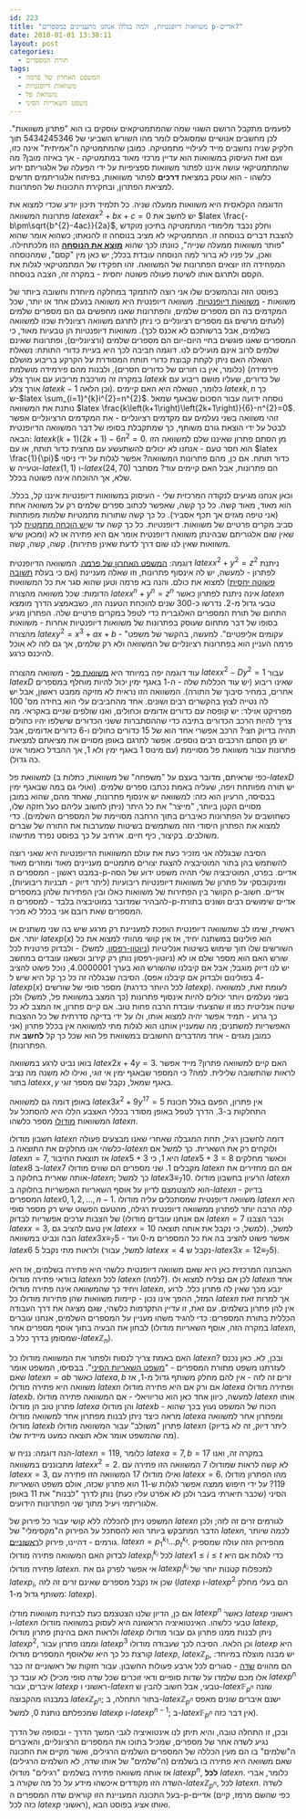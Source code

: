 ```yaml
---
id: 223
title: "משוואות דיופנטיות, ולמה בגללן אנחנו מתעניינים במספרים p-אדיים?"
date: 2010-01-01 13:38:11
layout: post
categories: 
  - תורת המספרים
tags: 
  - המשפט האחרון של פרמה
  - משוואות דיופנטיות
  - משוואת פל
  - משפט השאריות הסיני
---
```

לפעמים מתקבל הרושם השגוי שמה שהמתמטיקאים עוסקים בו הוא "פתרון משוואות". לכן מחשבים אנושיים שמסוגלים לומר מהו השורש השביעי של 5434245346 תוך חלקיק שניה נחשבים מייד לעילויי מתמטיקה. כמובן שהמתמטיקה ה"אמיתית" אינה כזו, ועם זאת העיסוק במשוואות הוא עדיין מרכזי מאוד במתמטיקה - אך באיזה מובן? מה שהמתמטיקאי עושה איננו לפתור משוואות ספציפיות על ידי הפעלה של אלגוריתם ידוע כלשהו - הוא עוסק במציאת <strong>דרכים</strong> לפתור משוואות, בפיתוח אלגוריתמים חדשים למציאת הפתרון, ובחקירת התכונות של הפתרונות.

הדוגמה הקלאסית היא משוואות ממעלה שניה. כל תלמיד תיכון יודע שכדי למצוא את פתרונות המשוואה $latex ax^{2}+bx+c=0$ יש לחשב את $latex \frac{-b\pm\sqrt{b^{2}-4ac}}{2a}$, וחלק נכבד מלימודי המתמטיקה בתיכון מוקדש להצבת דברים בנוסחה זו. המתמטיקאי לא מציב בנוסחה זו להנאתו; כשהוא אומר שהוא "פותר משוואות ממעלה שנייה", כוונתו לכך שהוא <strong><a href="http://www.gadial.net/?p=110">מוצא את הנוסחה</a></strong> הזו מלכתחילה. ואכן, על פניו לא ברור למה הנוסחה עובדת בכלל; יש כאן מין "קסם", שמהנוסחה המפחידה הזו יוצאים הפתרונות של המשוואה. זהו תפקידו של המתמטיקאי לגלות את הקסם ולתרגם אותו לשיטת פעולה פשוטה יחסית - במקרה זה, הצבה בנוסחה.

בפוסט הזה ובהמשכים שלו אני רוצה להתמקד במחלקה מיוחדת וחשובה ביותר של משוואות - <a href="http://he.wikipedia.org/wiki/%D7%9E%D7%A9%D7%95%D7%95%D7%90%D7%94_%D7%93%D7%99%D7%95%D7%A4%D7%A0%D7%98%D7%99%D7%AA">משוואות דיופנטיות</a>. משוואה דיופנטית היא משוואה בנעלם אחד או יותר, שכל המקדמים בה הם מספרים שלמים, והפתרונות שאנו מחפשים גם הם מספרים שלמים (לעתים מרשים גם מספרים רציונליים כי ניתן לתרגם משוואה רציונלית שכזו למשוואה בשלמים, אבל ברשותכם לא אכנס לכך). משוואות דיופנטיות הן טבעיות מאוד, כי המספרים שאנו פוגשים בחיי היום-יום הם מספרים שלמים (ורציונליים), ופתרונות שאינם שלמים לרוב אינם מועילים לנו. דוגמה חביבה לכך היא בעיית כדורי התותח: נשאלת השאלה האם ניתן לקחת קבוצת כדורי תותח המסודרת על הקרקע בריבוע מושלם (כלומר, אין בו חורים של כדורים חסרים), ולבנות מהם פירמידה מושלמת (פירמידה במקרה זה מורכבת מריבוע עם אורך צלע $latex k$ של כדורים, שעליו מושם ריבוע עם אורך צלע $latex k-1$ וכן הלאה). כלומר, השאלה היא האם קיימים $latex k,n$ כך ש-$latex \sum_{i=1}^{k}i^{2}=n^{2}$. נוסחה ידועה עבור הסכום שבאגף שמאל נותנת את המשוואה $latex \frac{k\left(k+1\right)\left(2k+1\right)}{6}-n^{2}=0$. זוהי משוואה בשני נעלמים עם מקדמים רציונליים - את המקדמים הרציונליים אפשר לבטל על ידי הוצאת גורם משותף, כך שמתקבלת בסופו של דבר המשוואה הדיופנטית הבאה: $latex k\left(k+1\right)\left(2k+1\right)-6n^{2}=0$. מן הסתם פתרון שאיננו שלם למשוואה הזו הוא חסר טעם - אנחנו לא יכולים להשתעשע עם מחצית כדור תותח, או עם $latex \frac{1}{\pi}$ כדור תותח. אם כן, מהם פתרונות המשוואה? אפשר לגלות על ידי ניסוי וטעייה ש-$latex \left(1,1\right)$ ו-$latex \left(24,70\right)$ הם פתרונות, אבל האם קיימים עוד? מסתבר שלא, אך ההוכחה אינה פשוטה בכלל.

וכאן אנחנו מגיעים לנקודה המרכזית שלי - העיסוק במשוואות דיופנטיות איננו קל, בכלל. הוא מאוד, מאוד קשה. כל כך קשה, שאפשר לכתוב ספרים שלמים רק על משוואה אחת (אני טיפה מגזים אך תכף אסביר). כל כך קשה שתורות מתמטיות שלמות מפותחות סביב מקרים פרטיים של משוואות. דיופנטיות. כל כך קשה עד ש<a href="http://he.wikipedia.org/wiki/%D7%94%D7%91%D7%A2%D7%99%D7%94_%D7%94%D7%A2%D7%A9%D7%99%D7%A8%D7%99%D7%AA_%D7%A9%D7%9C_%D7%94%D7%99%D7%9C%D7%91%D7%A8%D7%98">יש הוכחה מתמטית</a> לכך שאין שום אלגוריתם שבהינתן משוואה דיופנטית אומר אם היא פתירה או לא (ומכאן שיש משוואות שאין לנו שום דרך לדעת שאינן פתירות). קשה, קשה, קשה.

דוגמה: <a href="http://he.wikipedia.org/wiki/%D7%94%D7%9E%D7%A9%D7%A4%D7%98_%D7%94%D7%90%D7%97%D7%A8%D7%95%D7%9F_%D7%A9%D7%9C_%D7%A4%D7%A8%D7%9E%D7%94">המשפט האחרון של פרמה</a>. המשוואה הדיופנטית $latex x^{2}+y^{2}=z^{2}$ ניתנת לפתרון - למעשה, יש לה אינסוף פתרונות, וזו שאלה מעניינת (אם כי בעלת <a href="http://www.gadial.net/?p=172">תשובה פשוטה יחסית</a>) למצוא את כולם. והנה בא פרמה וטען שהוא סגר את כל המשוואות הדומות: שכל משוואה מהצורה $latex x^{n}+y^{n}=z^{n}$ אינה ניתנת לפתרון כאשר $latex n$ טבעי גדול מ-2. נדרשו כ-300 שנים להוכחת הטענה הזו, כשבאמצע הדרך מומצא התחום של תורת המספרים האלגברית כדי לטפל במקרים פרטיים שלה. הפתרון מגיע בסופו של דבר מתחום שעוסק בפתרונות של משוואות דיופנטיות אחרות - משוואות מהצורה $latex y^{2}=x^{3}+ax+b$ - "עקומים אליפטיים". למעשה, בהקשר של משפט פרמה העניין הוא בפתרונות רציונליים של המשוואה ולא רק שלמים, אך גם לזה לא אוכל להיכנס כרגע.

עוד דוגמה יפה במיוחד היא <a href="http://he.wikipedia.org/wiki/%D7%9E%D7%A9%D7%95%D7%95%D7%90%D7%AA_%D7%A4%D7%9C">משוואת פל</a> - משוואה מהצורה $latex x^{2}-Dy^{2}=1$ עבור $latex D$ שאינו ריבוע (יש עוד הכללות שלה - ה-1 באגף ימין יכול להיות מוחלף במספרים אחרים, במחיר סיבוך של התורה). המשוואה הזו נראית לא מזיקה ממבט ראשון, אבל יש לה נטייה לצוץ בהקשרים רבים ושונים. אחד מהחביבים עלי הוא בחידה מס' 100 מפרויקט אוילר: יש קופסה עם כדורים אדומים וכחולים, ואנו שולפים שניים באקראי. מה צריך להיות הרכב הכדורים בתיבה כדי שההסתברות ששני הכדורים שישלפו יהיו כחולים תהיה בדיוק חצי? הרכב אפשרי אחד הוא של 15 כדורים כחולים ו-6 כדורים אדומים, אבל יש מן הסתם הרכבים רבים נוספים. אפשר לתרגם באופן מסויים את מציאתם למציאת פתרונות עבור משוואת פל מסויימת (עם מינוס 1 באגף ימין ולא 1, אך ההבדל כאמור אינו כה גדול).

למשוואת פל (כפי שראיתם, מדובר בעצם על "משפחה" של משוואות, כתלות ב-$latex D$ ואולי גם במה שבאגף ימין) יש תורה מפותחת ויפה, שעליה באמת נכתבו ספרים שלמים. בבסיסה, הרעיון הוא כזה: למשוואה יש אינסוף פתרונות, שאחד מהם, שהוא במובן מסויים הקטן ביותר, "מייצר" את כל היתר (ניתן לחשוב עליהם כעל חזקה שלו, כשחושבים על הפתרונות כאיברים בתוך הרחבה מסויימת של המספרים השלמים). כדי למצוא את הפתרון היסודי הזה משתמשים בשיטות שמערבות את התורה של שברים משולבים. בקיצור, כיף חיים. ארחיב על כך בפוסט נפרד מתישהו.

הסיבה שבגללה אני מזכיר כעת את עולם המשוואות הדיופנטיות היא שאני רוצה להשתמש בהן בתור המוטיבציה להצגת יצורים מתמטיים מעניינים מאוד ומוזרים מאוד במבט ראשון - המספרים ה-p-אדיים. בפרט, המוטיבציה שלי תהיה משפט ידוע של הסה ומינקובסקי על פתרון של משוואות דיופנטיות ריבועיות (ליתר דיוק - תבניות ריבועיות), הקושר בין הפתירות של משוואות כאלו ובין הפתירות שלהן במספרים p-אדיים. חשוב להבהיר שמדובר במוטיבציה בלבד - למספרים ה-p-אדיים שימושים רבים ושונים בתורת המספרים שאת רובם אני בכלל לא מכיר.

ראשית, שימו לב שמשוואה דיופנטית הופכת למעניינת רק מרגע שיש בה שני משתנים או יותר. אם $latex p\left(x\right)$ הוא פולינום במשתנה יחיד, אז אין קושי מהותי למצוא את כל השורשים שלו תוך שימוש בשיטות אנליטיות (<a href="http://www.gadial.net/?p=86">ניוטון-רפסון</a>, למשל) - ולבדוק פרטנית לכל שורש האם הוא מספר שלם או לא (ניוטון-רפסון נותן רק קירוב וכשאנו עובדים במחשב יש לנו דיוק מוגבל; אבל אם קיבלנו שהשורש הוא בערך 4.0000001, נוכל פשוט להציב 4 בפולינום ולבדוק אם קיבלנו אפס). הסיבה שבגללה זה כל כך קל היא שיש ל-$latex p\left(x\right)$ מספר סופי של שורשים (לכל היותר כדרגת $latex p$). לעומת זאת, למשוואה בשני נעלמים ויותר יכולים להיות אינסוף פתרונות (כך המצב במשוואת פל, למשל) ולכן שיטה אנליטית כמו זו שהצעתי עובדת הרבה פחות טוב. אם קיים פתרון, אז המצב לא כל כך גרוע - תמיד אפשר יהיה למצוא אותו, ולו על ידי בדיקה סדרתית של כל ההצבות האפשריות למשתנים; מה שמעניין אותנו הוא לגלות מתי למשוואה אין בכלל פתרון (אני כמובן מגזים - אחד מהדברים החשובים במשוואת פל הוא שכל כך קל <strong>לחשב</strong> את הפתרונות).

בואו נביט לרגע במשוואה $latex 2x+4y=3$. האם קיים למשוואה פתרון? מייד אפשר לראות שהתשובה שלילית. למה? כי המספר שבאגף ימין אי זוגי, ואילו לא משנה מה נציב בתור $latex x,y$ באגף שמאל, נקבל שם מספר זוגי.

באופן דומה גם למשוואה $latex 3x^{2}+9y^{17}=5$ אין פתרון, הפעם בגלל תכונת התחלקות ב-3. הדרך לטפל באופן מסודר בכללי האצבע הללו היא להסתכל על המשוואות <a href="http://he.wikipedia.org/wiki/%D7%97%D7%A9%D7%91%D7%95%D7%9F_%D7%9E%D7%95%D7%93%D7%95%D7%9C%D7%A8%D7%99">מודולו</a> מספר כלשהו $latex n$.

חשבון מודולו $latex n$ דומה לחשבון רגיל, תחת המגבלה שאחרי שאנו מבצעים פעולה כלשהי אנו מחלקים את התוצאה ב-$latex n$ ולוקחים רק את השארית. כך למשל אם $latex n=7$, אז תוצאת החיבור $latex 5+3$ היא 1, כי $latex 5+3=8$ וכאשר מחלקים $latex 8$ ב-$latex 7$ מקבלים 1. שני מספרים הם שווים מודולו $latex n$ אם הם מחזירים את אותה שארית בחלוקה ב-$latex n$; כך למשל $latex 3\equiv_{7}10$. הרעיון בחשבון מודולו $latex n$ הוא להצטמצם לדיון על אוסף השאריות האפשריות בחלוקה ב-$latex n$ - בדיוק המספרים $latex 0,1,2,\dots,n-1$. משוואה דיופנטית שמסתכלים עליה מודולו $latex n$ היא קלה הרבה יותר לפתרון ממשוואה דיופנטית רגילה, מהטעם הפשוט שיש רק מספר סופי של הצבות ערכים אפשריות לבדוק (אם אנחנו עובדים מודולו $latex n=7$ וכבר הצבנו $latex x=3$, אין טעם להציב גם $latex x=10$ למשל, כי נקבל את אותה תוצאה). למשל, הבה ונביט במשוואה $latex 3x\equiv_{7}5$ - אפשר פשוט להציב בה את כל המספרים מ-0 ועד $latex 6$ ולראות מתי נקבל 5 (למשל, עבור $latex x=4$ נקבל ש-$latex 3x=12\equiv_{7}5$).

האבחנה המרכזית כאן היא שאם משוואה דיופנטית כלשהי היא פתירה בשלמים, אז היא בוודאי פתירה מודולו $latex n$ לכל $latex n$ (למה?). לכן אם נצליח למצוא ולו $latex n$ אחד ויחיד כך שהמשוואה אינה פתירה מודולו $latex n$, ינבע מכך שאין לה פתרון כלל. לרוע המזל, ההפך אינו נכון - קיימות משוואות שהן פתירות מודולו כל $latex n$ אך למרות זאת אין להן פתרון בשלמים. עם זאת, זו עדיין התקדמות כלשהי, שגם מציגה את דרך העבודה הכללית בתורת המספרים: כדי להגיד משהו מעניין על המספרים השלמים, אנחנו עוברים לבחון את הבעיה בתוך אוסף מספרים אחר (במקרה הזה, אוסף השאריות מודולו $latex n$, שמסומן בדרך כלל ב-$latex \mathbb{Z}_{n}$).

האם באמת צריך לנסות ולפתור את המשוואה מודולו כל $latex n$? ובכן, לא. כאן נכנס לעזרתנו משפט מתורת המספרים - "<a href="http://www.gadial.net/?p=88">משפט השאריות הסיני</a>". בבסיסו, המשפט אומר שאם $latex n=ab$ כאשר $latex a,b$ זרים זה לזה - אין להם מחלק משותף גדול מ-1, אז משוואה היא פתירה מודולו $latex n$ אם ורק אם היא פתירה מודולו $latex a$ ופתירה מודולו $latex b$. למעשה, כיוון אחד כאן הוא טריוויאלי - אם המשוואה פתירה מודולו $latex n$ אותו פתרון טוב הן מודולו $latex a$ והן מודולו $latex b$ - הכוח של המשפט נעוץ בכך שהוא מראה כיצד ניתן לבנות מפתרון אחד למשוואה מודולו $latex a$ ומפתרון אחר למשוואה מודולו $latex b$ פתרון "משולב" עבור המשוואה מודולו $latex n$ (ליתר דיוק, זה לא בדיוק מה שהמשפט אומר אלא תוצאה כמעט מיידית שלו).

הנה דוגמה: נניח ש-$latex n=119$, כלומר $latex a=7,b=17$ במקרה זה, ואנו מתבוננים במשוואה $latex x^{2}=2$. לא קשה לראות שמודולו 7 המשוואה הזו פתירה עם $latex x=3$, ואילו מודולו 17 המשוואה הזו פתירה עם $latex x=6$. מהו הפתרון מודולו 119? על ידי חיפוש ממצה אפשר לגלות ש-11 הוא פתרון שכזה, אולם משפט השאריות הסיני (שכבר תיארתי בעבר ולכן לא אפרט עליו כעת) נותן לדרך "לבנות" את 11 באופן אלגוריתמי ויעיל מתוך שני הפתרונות הידועים.

המשפט ניתן להכללה ללא קושי עבור כל פירוק של $latex n$ לגורמים זרים זה לזה; ולכן הדבר המתבקש ביותר הוא להסתכל על הפירוק ה"מקסימלי" של $latex n$, לכמה שיותר גורמים - דהיינו, פירוק ל<a href="http://he.wikipedia.org/wiki/%D7%9E%D7%A1%D7%A4%D7%A8_%D7%A8%D7%90%D7%A9%D7%95%D7%A0%D7%99">ראשוניים</a>. $latex n=p_{1}^{k_{1}}\dots p_{t}^{k_{t}}$. מהפירוק הזה עולה שמספיק לבדוק האם המשוואה פתירה מודולו $latex p_{i}^{k_{i}}$ לכל $latex 1\le i\le t$ כדי לגלות אם היא פתירה מודולו $latex n$. אי אפשר לפרק גם את $latex p_{i}^{k_{i}}$ למכפלות קטנות יותר של $latex p_{i}$, שכן אז נקבל מספרים שאינם זרים זה לזה ($latex p$ ו-$latex p^{2}$ הם בעלי מחלק משותף גדול מ-1: $latex p$).

אם כן, הדיון שלנו הצטצמם כעת לבחינת משוואות מודלו $latex p^{n}$ כאשר $latex p$ ראשוני ו-$latex n$ טבעי כלשהו. האינטואיציה הראשונה היא לעסוק במשוואה מודולו $latex p$, ולראות האם בהינתן פתרון מודולו $latex p$ ניתן לבנות ממנו פתרון גם עבור מודולו $latex p^{2}$, וממנו פתרון עבור $latex p^{3}$ וכן הלאה. הסיבה לכך שעבודה מודולו $latex p$ היא קורצת כל כך היא שלאוסף המספרים מודולו $latex p$, $latex \mathbb{Z}_{p}$, יש מבנה מוצלח במיוחד: הם מהווים <a href="http://he.wikipedia.org/wiki/%D7%A9%D7%93%D7%94_%28%D7%9E%D7%91%D7%A0%D7%94_%D7%90%D7%9C%D7%92%D7%91%D7%A8%D7%99%29">שדה</a> - סגורים לכל ארבע פעולות החשבון. עבור חזקות של ראשוניים זה כבר לא עובד כך (אלו מכם שלמדו על שדות סופיים ודאי זוכרים שכל שדה סופי מכיל $latex p^{n}$ איברים, עבור $latex p$ ראשוני ו-$latex n$ טבעי, אבל חשוב להבין ש-$latex \mathbb{F}_{p^{n}}$ שונה במבנהו מהקבוצה $latex \mathbb{Z}_{p^{n}}$; בתור התחלה, ב-$latex \mathbb{Z}_{p^{n}}$ ישנם איברים שונים מאפס שמכפלתם נותנת 0, למשל $latex p$ ו-$latex p^{n-1}$; ב-$latex \mathbb{F}_{p^{n}}$ אין דבר כזה).

ובכן, זו התחלה טובה, והיא תיתן לנו אינטואיציה לגבי המשך הדרך - ובסופה של הדרך נגיע לשדה אחר של מספרים, שמכיל בתוכו את המספרים הרציונליים, והאיברים ה"שלמים" בו הם מעין הכללה של המספרים השלמים הרגילים, ואשר מקיים את התכונה שאם משוואה היא פתירה בו בשלמים (ה"שלמים" של אותו שדה, לא השלמים הרגילים) אז אותה משוואה פתירה בשלמים "רגילים" מודולו $latex p^{n}$, <strong>לכל</strong> $latex n$. כלומר, אברי השדה הזו מקודדים איכשהו מידע על כל מה שקורה ב-$latex \mathbb{Z}_{p^{n}}$, לכל $latex n$. לשדה בעל התכונה המעניינת הזו קוראים שדה המספרים ה-p-אדיים (כפי שהשם מרמז, קיים כזה לכל $latex p$ ראשוני), ואותו אציג בפוסט הבא.
